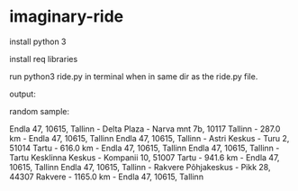 # imaginary-ride

install python 3

install req libraries

run python3 ride.py in terminal when in same dir as the ride.py file.

output:

random sample:

Endla 47, 10615, Tallinn - Delta Plaza - Narva mnt 7b, 10117 Tallinn - 287.0 km - Endla 47, 10615, Tallinn
Endla 47, 10615, Tallinn - Astri Keskus - Turu 2, 51014 Tartu - 616.0 km - Endla 47, 10615, Tallinn
Endla 47, 10615, Tallinn - Tartu Kesklinna Keskus - Kompanii 10, 51007 Tartu - 941.6 km - Endla 47, 10615, Tallinn
Endla 47, 10615, Tallinn - Rakvere Põhjakeskus - Pikk 28, 44307 Rakvere - 1165.0 km - Endla 47, 10615, Tallinn
